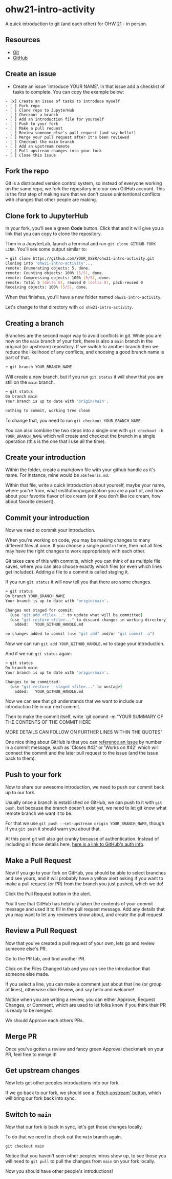 # ohw21-intro-activity

A quick introduction to git (and each other) for OHW 21 - in person.

## Resources

-   [Git](https://oceanhackweek.github.io/ohw-resources/prep/git/)
-   [GitHub](https://oceanhackweek.github.io/ohw-resources/prep/github/)

## Create an issue

-   Create an issue 'Introduce YOUR NAME'. In that issue add a checklist of tasks to complete. You can copy the example below:

```plain
- [x] Create an issue of tasks to introduce myself
- [ ] Fork repo
- [ ] Clone repo to JupyterHub
- [ ] Checkout a branch
- [ ] Add an introduction file for yourself
- [ ] Push to your fork
- [ ] Make a pull request
- [ ] Review someone else's pull request (and say hello!)
- [ ] Merge your pull request after it's been reviewed
- [ ] Checkout the main branch
- [ ] Add an upstream remote
- [ ] Pull upstream changes into your fork
- [ ] Close this issue
```

## Fork the repo

Git is a distributed version control system, so instead of everyone working on the same repo, we fork the repository into our own GitHub account. 
This is the first step of making sure that we don't cause unintentional conflicts with changes that other people are making.

## Clone fork to JupyterHub

In your fork, you'll see a green **Code** button. Click that and it will give you a link that you can copy to clone the repository.

Then in a JupyterLab, launch a terminal and run `git clone GITHUB FORK LINK`. You'll see some output similar to:

```zsh
➜ git clone https://github.com/YOUR_USER/ohw21-intro-activity.git
Cloning into 'ohw21-intro-activity'...
remote: Enumerating objects: 5, done.
remote: Counting objects: 100% (5/5), done.
remote: Compressing objects: 100% (5/5), done.
remote: Total 5 (delta 0), reused 0 (delta 0), pack-reused 0
Receiving objects: 100% (5/5), done.
```

When that finishes, you'll have a new folder named `ohw21-intro-activity`.

Let's change to that directory with `cd ohw21-intro-activity`.

## Creating a branch

Branches are the second major way to avoid conflicts in git. While you are now on the `main` branch of your fork, there is also a `main` branch in the original (or upstream) repository.
If we switch to another branch then we reduce the likelihood of any conflicts, and choosing a good branch name is part of that.

```zsh
➜ git branch YOUR_BRANCH_NAME
```

Will create a new branch, but if you run `git status` it will show that you are still on the `main` branch.

```zsh
➜ git status
On branch main
Your branch is up to date with 'origin/main'.

nothing to commit, working tree clean
```

To change that, you need to run `git checkout YOUR_BRANCH_NAME`.

You can also combine the two steps into a single one with `git checkout -b YOUR_BRANCH_NAME` which will create and checkout the branch in a single operation (this is the one that I use all the time).

## Create your introduction

Within the folder, create a markdown file with your github handle as it's name. For instance, mine would be `abkfenris.md`.

Within that file, write a quick introduction about yourself, maybe your name, where you're from, what institution/organization you are a part of, and how about your favorite flavor of ice cream (or if you don't like ice cream, how about favorite dessert).

## Commit your introduction

Now we need to commit your introduction.

When you're working on code, you may be making changes to many different files at once.
If you choose a single point in time, then not all files may have the right changes to work appropriately with each other.

Git takes care of this with commits, which you can think of as multiple file saves, where you can also choose exactly which files (or even which lines get included).
Adding a file to a commit is called staging it.

If you run `git status` it will now tell you that there are some changes.

```zsh
➜ git status
On branch YOUR_BRANCH_NAME
Your branch is up to date with 'origin/main'.

Changes not staged for commit:
  (use "git add <file>..." to update what will be committed)
  (use "git restore <file>..." to discard changes in working directory)
	added:   YOUR_GITHUB_HANDLE.md

no changes added to commit (use "git add" and/or "git commit -a")
```

Now we can run `git add YOUR_GITHUB_HANDLE.md` to stage your introduction.

And if we run `git status` again:

```zsh
➜ git status
On branch main
Your branch is up to date with 'origin/main'.

Changes to be committed:
  (use "git restore --staged <file>..." to unstage)
	added:   YOUR_GITHUB_HANDLE.md
```

Now we can see that git understands that we want to include our introduction file in our next commit.

Then to make the commit itself, write \`git commit -m "YOUR SUMMARY OF THE CONTENTS OF THE COMMIT HERE

MORE DETAILS CAN FOLLOW ON FURTHER LINES WITHIN THE QUOTES"

One nice thing about GitHub is that you can [reference an issue](https://docs.github.com/en/issues/tracking-your-work-with-issues/linking-a-pull-request-to-an-issue#linking-a-pull-request-to-an-issue-using-a-keyword) by number in a commit message, such as 'Closes #42' or 'Works on #42' which will connect the commit and the later pull request to the issue (and the issue back to them).

## Push to your fork

Now to share our awesome introduction, we need to push our commit back up to our fork.

Usually once a branch is established on GitHub, we can push to it with `git push`, but because the branch doesn't exist yet, we need to let git know what remote branch we want it to be.

For that we use `git push --set-upstream origin YOUR_BRANCH_NAME`, though if you `git push` it should warn you about that.

At this point git will also get cranky because of authentication.
Instead of including all those details here, [here is a link to GitHub's auth info](https://docs.github.com/en/get-started/quickstart/set-up-git).

## Make a Pull Request

Now if you go to your fork on GitHub, you should be able to select branches and see yours, and it will probably have a yellow alert asking if you want to make a pull request (or PR) from the branch you just pushed, which we do!

Click the Pull Request button in the alert.

You'll see that GitHub has helpfully taken the contents of your commit message and used it to fill in the pull request message.
Add any details that you may want to let any reviewers know about, and create the pull request.

## Review a Pull Request

Now that you've created a pull request of your own, lets go and review someone else's PR.

Go to the PR tab, and find another PR.

Click on the Files Changed tab and you can see the introduction that someone else made.

If you select a line, you can make a comment just about that line (or group of lines), otherwise click Review, and say hello and welcome!

Notice when you are writing a review, you can either Approve, Request Changes, or Comment, which are used to let folks know if you think their PR is ready to be merged.

We should Approve each others PRs.

## Merge PR

Once you've gotten a review and fancy green Approval checkmark on your PR, feel free to merge it!

## Get upstream changes

Now lets get other peoples introductions into our fork.

If we go back to our fork, we should see a ['Fetch upstream' button](https://github.blog/changelog/2021-05-06-sync-an-out-of-date-branch-of-a-fork-from-the-web/), which will bring our fork back into sync.

## Switch to `main`

Now that our fork is back in sync, let's get those changes locally.

To do that we need to check out the `main` branch again.

`git checkout main`

Notice that you haven't seen other peoples intros show up, to see those you will need to `git pull` to pull the changes from `main` on your fork locally.

Now you should have other people's introductions!

